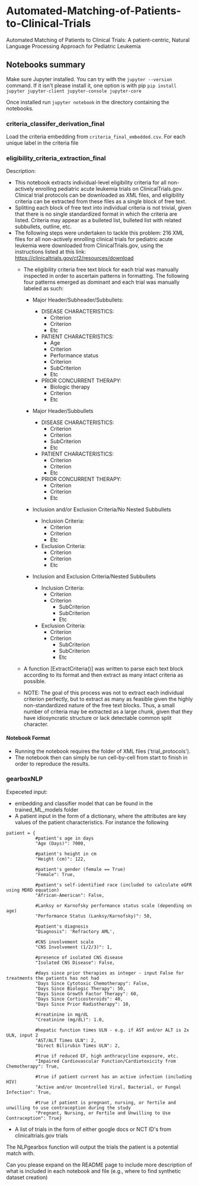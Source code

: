 # Automated-Matching-of-Patients-to-Clinical-Trials
Automated Matching of Patients to Clinical Trials: A patient-centric, Natural Language Processing Approach for Pediatric Leukemia

## Notebooks summary
Make sure Jupyter installed. You can try with the `jupyter --version` command. If it isn't please install it, one option is with pip `pip install jupyter jupyter-client jupyter-console jupyter-core`

Once installed run `jupyter notebook` in the directory containing the notebooks.

### criteria_classifer_derivation_final
Load the criteria embedding from `criteria_final_embedded.csv`.
For each unique label in the criteria file

### eligibility_criteria_extraction_final
Description:
- This notebook extracts individual-level eligibility criteria for all non-actively enrolling pediatric acute leukemia trials on ClinicalTrials.gov. Clinical trial protocols can be downloaded as XML files, and eligibility criteria can be extracted from these files as a single block of free text.
- Splitting each block of free text into individual criteria is not trivial, given that there is no single standardized format in which the criteria are listed. Criteria may appear as a bulleted list, bulleted list with related subbullets, outline, etc.
- The following steps were undertaken to tackle this problem:
216 XML files for all non-actively enrolling clinical trials for pediatric acute leukemia were downloaded from ClinicalTrials.gov, using the instructions listed at this link: https://clinicaltrials.gov/ct2/resources/download
  - The eligibility criteria free text block for each trial was manually inspected in order to ascertain patterns in formatting. The following four patterns emerged as dominant and each trial was manually labeled as such:

    - Major Header/Subheader/Subbullets:
      - DISEASE CHARACTERISTICS:
        - Criterion
        - Criterion
        - Etc
      - PATIENT CHARACTERISTICS:
        - Age
        - Criterion
        - Performance status
        - Criterion
        - SubCriterion
        - Etc
      - PRIOR CONCURRENT THERAPY:
        - Biologic therapy
        - Criterion
        - Etc

    - Major Header/Subbullets
      - DISEASE CHARACTERISTICS:
        - Criterion
        - Criterion
        - SubCriterion
        - Etc
      - PATIENT CHARACTERISTICS:
        - Criterion
        - Criterion
        - Etc
      - PRIOR CONCURRENT THERAPY:
        - Criterion
        - Criterion
        - Etc

    - Inclusion and/or Exclusion Criteria/No Nested Subbullets
      - Inclusion Criteria:
        - Criterion
        - Criterion
        - Etc
      - Exclusion Criteria:
        - Criterion
        - Criterion
        - Etc

    - Inclusion and Exclusion Criteria/Nested Subbullets
      - Inclusion Criteria:
        - Criterion
        - Criterion
          - SubCriterion
          - SubCriterion
          - Etc
      - Exclusion Criteria:
        - Criterion
        - Criterion
          - SubCriterion
          - SubCriterion
          - Etc

  - A function [ExtractCriteria()] was written to parse each text block according to its format and then extract as many intact criteria as possible.
  - NOTE: The goal of this process was not to extract each individual criterion perfectly, but to extract as many as feasible given the highly non-standardized nature of the free text blocks. Thus, a small number of criteria may be extracted as a large chunk, given that they have idiosyncratic structure or lack detectable common split character.

#### Notebook Format
- Running the notebook requires the folder of XML files ('trial_protocols').
- The notebook then can simply be run cell-by-cell from start to finish in order to reproduce the results.

### gearboxNLP
Expeceted input:
- embedding and classifier model that can be found in the trained_ML_models folder  
- A patient input in the form of a dictionary, where the attributes are key values of the patient characteristics. For instance the following
```
patient = {
           #patient's age in days
           "Age (Days)": 7000,
           
           #patient's height in cm
           "Height (cm)": 122,
           
           #patient's gender (female == True)
           "Female": True,
           
           #patient's self-identified race (included to calculate eGFR using MDRD equation)
           "African-American": False,
    
           #Lanksy or Karnofsky performance status scale (depending on age)
           "Performance Status (Lanksy/Karnofsky)": 50,
           
           #patient's diagnosis 
           "Diagnosis": 'Refractory AML',
           
           #CNS involvement scale
           "CNS Involvement (1/2/3)": 1,
           
           #presence of isolated CNS disease
           "Isolated CNS Disease": False,
           
           #days since prior therapies as integer - input False for treatments the patients has not had
           "Days Since Cytotoxic Chemotherapy": False,
           "Days Since Biologic Therapy": 50,
           "Days Since Growth Factor Therapy": 60,
           "Days Since Corticosteroids": 40,
           "Days Since Prior Radiotherapy": 10,
           
           #creatinine in mg/dL
           "Creatinine (mg/dL)": 1.0,
           
           #hepatic function times ULN - e.g. if AST and/or ALT is 2x ULN, input 2
           "AST/ALT Times ULN": 2,
           "Direct Bilirubin Times ULN": 2,
           
           #true if reduced EF, high anthracycline exposure, etc.
           "Impaired Cardiovascular Function/Cardiotoxicity from Chemotherapy": True,
           
           #true if patient current has an active infection (including HIV)
           "Active and/or Uncontrolled Viral, Bacterial, or Fungal Infection": True,
           
           #true if patient is pregnant, nursing, or fertile and unwilling to use contraception during the study
           "Pregnant, Nursing, or Fertile and Unwilling to Use Contraception": True}
```

- A list of trials in the form of either google docs or NCT ID's from clinicaltrials.gov trials

The NLPgearbox function will output the trials the patient is a potential match with.

Can you please expand on the README page to include more description of what is included in each notebook and file (e.g., where to find synthetic dataset creation)
